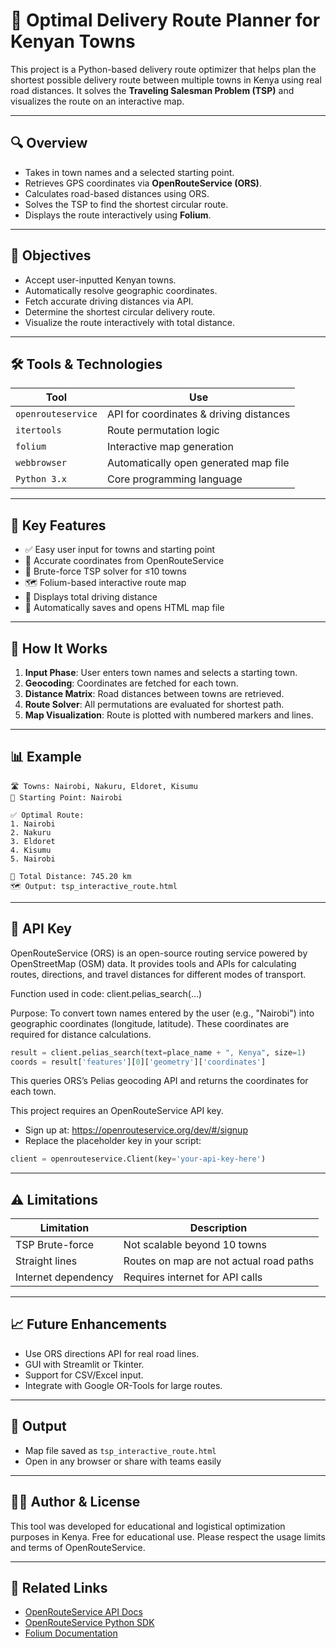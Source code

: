 
# 🚚 Optimal Delivery Route Planner for Kenyan Towns

This project is a Python-based delivery route optimizer that helps plan the shortest possible delivery route between multiple towns in Kenya using real road distances. It solves the **Traveling Salesman Problem (TSP)** and visualizes the route on an interactive map.

---

## 🔍 Overview

- Takes in town names and a selected starting point.
- Retrieves GPS coordinates via **OpenRouteService (ORS)**.
- Calculates road-based distances using ORS.
- Solves the TSP to find the shortest circular route.
- Displays the route interactively using **Folium**.

---

## 🎯 Objectives

- Accept user-inputted Kenyan towns.
- Automatically resolve geographic coordinates.
- Fetch accurate driving distances via API.
- Determine the shortest circular delivery route.
- Visualize the route interactively with total distance.

---

## 🛠️ Tools & Technologies

| Tool              | Use                                         |
|------------------|---------------------------------------------|
| `openrouteservice` | API for coordinates & driving distances   |
| `itertools`       | Route permutation logic                    |
| `folium`          | Interactive map generation                 |
| `webbrowser`      | Automatically open generated map file      |
| `Python 3.x`      | Core programming language                  |

---

## 🧩 Key Features

- ✅ Easy user input for towns and starting point
- 📍 Accurate coordinates from OpenRouteService
- 🔁 Brute-force TSP solver for ≤10 towns
- 🗺️ Folium-based interactive route map
- 📏 Displays total driving distance
- 💾 Automatically saves and opens HTML map file

---

## 🔄 How It Works

1. **Input Phase**: User enters town names and selects a starting town.
2. **Geocoding**: Coordinates are fetched for each town.
3. **Distance Matrix**: Road distances between towns are retrieved.
4. **Route Solver**: All permutations are evaluated for shortest path.
5. **Map Visualization**: Route is plotted with numbered markers and lines.

---

## 📊 Example

```plaintext
🛣️ Towns: Nairobi, Nakuru, Eldoret, Kisumu
🎯 Starting Point: Nairobi

✅ Optimal Route:
1. Nairobi
2. Nakuru
3. Eldoret
4. Kisumu
5. Nairobi

📏 Total Distance: 745.20 km
🗺️ Output: tsp_interactive_route.html
```

---

## 🔐 API Key
OpenRouteService (ORS) is an open-source routing service powered by OpenStreetMap (OSM) data.
It provides tools and APIs for calculating routes, directions, and travel distances for different modes of transport.

Function used in code: client.pelias_search(...)

Purpose:
To convert town names entered by the user (e.g., "Nairobi") into geographic coordinates (longitude, latitude). These coordinates are required for distance calculations.

```python
result = client.pelias_search(text=place_name + ", Kenya", size=1)
coords = result['features'][0]['geometry']['coordinates']
```


This queries ORS’s Pelias geocoding API and returns the coordinates for each town.


This project requires an OpenRouteService API key.

- Sign up at: https://openrouteservice.org/dev/#/signup
- Replace the placeholder key in your script:

```python
client = openrouteservice.Client(key='your-api-key-here')
```

---

## ⚠️ Limitations

| Limitation          | Description                               |
|---------------------|-------------------------------------------|
| TSP Brute-force     | Not scalable beyond 10 towns              |
| Straight lines      | Routes on map are not actual road paths   |
| Internet dependency | Requires internet for API calls           |

---

## 📈 Future Enhancements

- Use ORS directions API for real road lines.
- GUI with Streamlit or Tkinter.
- Support for CSV/Excel input.
- Integrate with Google OR-Tools for large routes.

---

## 📂 Output

- Map file saved as `tsp_interactive_route.html`
- Open in any browser or share with teams easily

---

## 👨‍💻 Author & License

This tool was developed for educational and logistical optimization purposes in Kenya. Free for educational use. Please respect the usage limits and terms of OpenRouteService.

---

## 🧭 Related Links

- [OpenRouteService API Docs](https://openrouteservice.org/dev/#/)
- [OpenRouteService Python SDK](https://github.com/GIScience/openrouteservice-py)
- [Folium Documentation](https://python-visualization.github.io/folium/)
